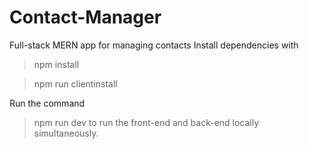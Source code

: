# Contact-Manager
Full-stack MERN app for managing contacts
Install dependencies with
>npm install

>npm run clientinstall

Run the command
>npm run dev
to run the front-end and back-end locally simultaneously.

